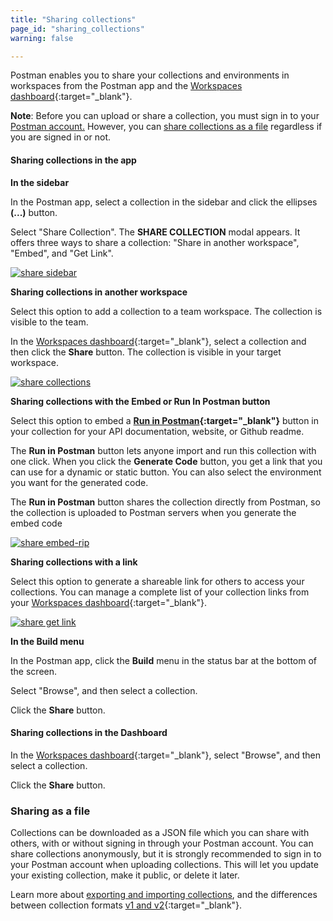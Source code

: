 ```yaml
---
title: "Sharing collections"
page_id: "sharing_collections"
warning: false

---
```




Postman enables you to share your collections and environments in workspaces from the Postman app and the [Workspaces dashboard](https://app.getpostman.com/dashboard){:target="_blank"}. 

**Note**: Before you can upload or share a collection, you must sign in to your [Postman account.](/docs/postman/launching_postman/postman_account) However, you can [share collections as a file](#sharing-as-a-file) regardless if you are signed in or not.

#### Sharing collections in the app

**In the sidebar**

In the Postman app, select a collection in the sidebar and click the ellipses **(...)** button.

Select "Share Collection". The **SHARE COLLECTION** modal appears. It offers three ways to share a collection: "Share in another workspace", "Embed", and "Get Link".

[![share sidebar](https://s3.amazonaws.com/postman-static-getpostman-com/postman-docs/WS-share-collection-sidebar.png)](https://s3.amazonaws.com/postman-static-getpostman-com/postman-docs/WS-share-collection-sidebar.png)

**Sharing collections in another workspace**

Select this option to add a collection to a team workspace. The collection is visible to the team.

In the [Workspaces dashboard](https://app.getpostman.com/dashboard){:target="_blank"}, select a collection and then click the **Share** button. The collection is visible in your target workspace.

[![share collections](https://s3.amazonaws.com/postman-static-getpostman-com/postman-docs/WS-share-collection-dashboard.png)](https://s3.amazonaws.com/postman-static-getpostman-com/postman-docs/WS-share-collection-dashboard.png)

**Sharing collections with the Embed or Run In Postman button**

Select this option to embed a **[Run in Postman](/docs/v6/postman_for_publishers/run_button/creating_run_button){:target="_blank"}** button in your collection for your API documentation, website, or Github readme. 

The **Run in Postman** button lets anyone import and run this collection with one click. When you click the **Generate    Code** button, you get a link that you can use for a dynamic or static button. You can also select the environment you want for the generated code.

The **Run in Postman** button shares the collection directly from Postman, so the collection is uploaded to Postman servers when you generate the embed code

[![share embed-rip](https://s3.amazonaws.com/postman-static-getpostman-com/postman-docs/WS-embed-a-collection.png)](https://s3.amazonaws.com/postman-static-getpostman-com/postman-docs/WS-embed-a-collection.png)

**Sharing collections with a link**

Select this option to generate a shareable link for others to access your collections. You can manage a complete list of your collection links from your [Workspaces dashboard](https://app.getpostman.com/dashboard){:target="_blank"}.

[![share get link](https://s3.amazonaws.com/postman-static-getpostman-com/postman-docs/WS-getLink-collections.png)](https://s3.amazonaws.com/postman-static-getpostman-com/postman-docs/WS-getLink-collections.png)

**In the Build menu**

In the Postman app, click the **Build** menu in the status bar at the bottom of the screen.

Select "Browse", and then select a collection. 

Click the **Share** button.

#### Sharing collections in the Dashboard

In the [Workspaces dashboard](https://app.getpostman.com/dashboard){:target="_blank"}, select "Browse", and then select a collection. 

Click the **Share** button.

### Sharing as a file

Collections can be downloaded as a JSON file which you can share with others, with or without signing in through your Postman account. You can share collections anonymously, but it is strongly recommended to sign in to your Postman account when uploading collections. This will let you update your existing collection, make it public, or delete it later.

Learn more about [exporting and importing collections](/docs/postman/collections/data_formats), and the differences between collection formats [v1 and v2](http://blog.getpostman.com/2015/06/05/travelogue-of-postman-collection-format-v2/){:target="_blank"}.
